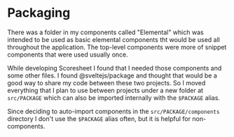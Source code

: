 # Packaging

There was a folder in my components called "Elemental" which was intended to be used as basic elemental components tht would be used all throughout the application. The top-level components were more of snippet components that were used usually once.

While developing Scoresheet I found that I needed those components and some other files. I found @sveltejs/package and thought that would be a good way to share my code between these two projects. So I moved everything that I plan to use between projects under a new folder at `src/PACKAGE` which can also be imported internally with the `$PACKAGE` alias.

Since deciding to auto-import components in the `src/PACKAGE/components` directory I don't use the `$PACKAGE` alias often, but it is helpful for non-components.